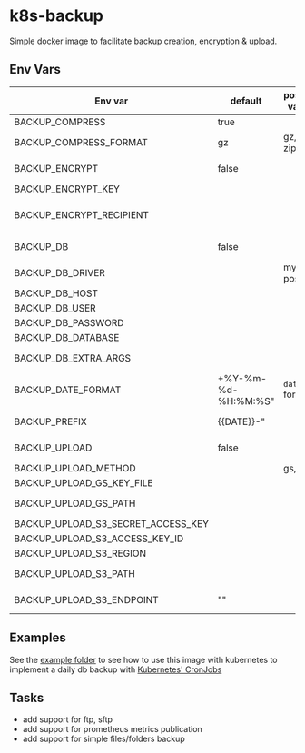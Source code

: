 # k8s-backup

Simple docker image to facilitate backup creation, encryption & upload.

## Env Vars

| Env var                   | default             | possible values | description |
|---------------------------| --------------------| ----------------| ----------------------|
| BACKUP_COMPRESS                    | true                |                 | compress backup files |
| BACKUP_COMPRESS_FORMAT             | gz                  |    gz, bz2, zip | compression format |
| BACKUP_ENCRYPT                     | false               |                 | encrypt the backup files |
| BACKUP_ENCRYPT_KEY                 |                     |                 | valid pgp public key |
| BACKUP_ENCRYPT_RECIPIENT           |                     |                 | email address associated with the public key |
| BACKUP_DB                          | false               |                 | export and backup a database |
| BACKUP_DB_DRIVER                   |                     | mysql, postgres | database engine |
| BACKUP_DB_HOST                     |                     |                 | db hostname |
| BACKUP_DB_USER                     |                     |                 | db user |
| BACKUP_DB_PASSWORD                 |                     |                 | db password |
| BACKUP_DB_DATABASE                 |                     |                 | db name |
| BACKUP_DB_EXTRA_ARGS               |                     |                 | extra args to provide to pg_dump/mysqldump |
| BACKUP_DATE_FORMAT                 | +%Y-%m-%d-%H:%M:%S" |   `date` format | format to use for dates |
| BACKUP_PREFIX                      | {{DATE}}-"          |                 | prefix to use for backup files |
| BACKUP_UPLOAD                      | false               |                 | upload the backups somewhere |
| BACKUP_UPLOAD_METHOD               |                     |          gs, s3 | type of destination |
| BACKUP_UPLOAD_GS_KEY_FILE          |                     |                 | path to gcloud key | |
| BACKUP_UPLOAD_GS_PATH              |                     |                 | destination path (gs://bucket/subfolder/) |
| BACKUP_UPLOAD_S3_SECRET_ACCESS_KEY |                     |                 | secret key for S3 |
| BACKUP_UPLOAD_S3_ACCESS_KEY_ID     |                     |                 | access key for S3 |
| BACKUP_UPLOAD_S3_REGION            |                     |                 | AWS region for S3 |
| BACKUP_UPLOAD_S3_PATH              |                     |                 | S3 path to store the backup into |
| BACKUP_UPLOAD_S3_ENDPOINT          | ""                  |                 | S3 endpoint, __ONLY__ for not AWS |

## Examples

See the [example folder](https://github.com/Quadrabee/k8s-backup/tree/master/examples/kubernetes) to see how to use this image with kubernetes to implement a daily db backup with [Kubernetes' CronJobs](https://kubernetes.io/docs/concepts/workloads/controllers/cron-jobs/)

## Tasks

- add support for ftp, sftp
- add support for prometheus metrics publication
- add support for simple files/folders backup
